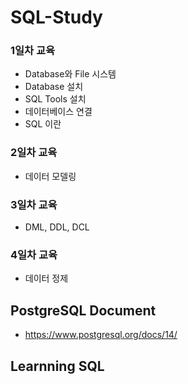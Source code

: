 # SQL-Study

### 1일차 교육 
+ Database와 File 시스템 
+ Database 설치 
+ SQL Tools 설치 
+ 데이터베이스 연결 
+ SQL 이란 

### 2일차 교육 
+ 데이터 모델링 

### 3일차 교육 
+ DML, DDL, DCL 

### 4일차 교육 
+ 데이터 정제

## PostgreSQL Document 
+ https://www.postgresql.org/docs/14/

## Learnning SQL 
